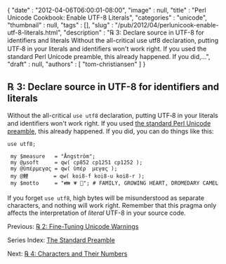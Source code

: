 {
   "date" : "2012-04-06T06:00:01-08:00",
   "image" : null,
   "title" : "Perl Unicode Cookbook: Enable UTF-8 Literals",
   "categories" : "unicode",
   "thumbnail" : null,
   "tags" : [],
   "slug" : "/pub/2012/04/perlunicook-enable-utf-8-literals.html",
   "description" : "℞ 3: Declare source in UTF-8 for identiﬁers and literals Without the all-critical use utf8 declaration, putting UTF‑8 in your literals and identiﬁers won't work right. If you used the standard Perl Unicode preamble, this already happened. If you did,...",
   "draft" : null,
   "authors" : [
      "tom-christiansen"
   ]
}



℞ 3: Declare source in UTF-8 for identiﬁers and literals
--------------------------------------------------------

Without the all-critical `use utf8` declaration, putting UTF‑8 in your literals and identiﬁers won't work right. If you used [the standard Perl Unicode preamble](/pub/2012/04/perlunicook-standard-preamble.html), this already happened. If you did, you can do things like this:

    use utf8;

     my $measure   = "Ångström";
     my @μsoft     = qw( cp852 cp1251 cp1252 );
     my @ὑπέρμεγας = qw( ὑπέρ  μεγας );
     my @鯉        = qw( koi8-f koi8-u koi8-r );
     my $motto     = "👪 💗 🐪"; # FAMILY, GROWING HEART, DROMEDARY CAMEL

If you forget `use utf8`, high bytes will be misunderstood as separate characters, and nothing will work right. Remember that this pragma only affects the interpretation of *literal* UTF-8 in your source code.

Previous: [℞ 2: Fine-Tuning Unicode Warnings](/pub/2012/04/perl-unicook-fine-tuning-warnings.html)

Series Index: [The Standard Preamble](/pub/2012/04/perlunicook-standard-preamble.html)

Next: [℞ 4: Characters and Their Numbers](/pub/2012/04/perlunicook-chars-and-their-nums.html)
